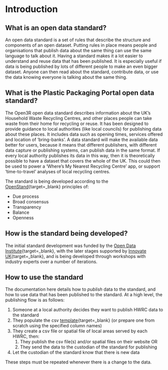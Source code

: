 # Introduction

## What is an open data standard?

An open data standard is a set of rules that describe the structure and components of an open dataset. Putting rules in place means people and organisations that publish data about the same thing can use the same language to talk about it. Having a standard makes it a lot easier to understand and reuse data that has been published. It is especially useful if data is being published by lots of different people to make an even bigger dataset. Anyone can then read about the standard, contribute data, or use the data knowing everyone is talking about the same thing.

## What is the Plastic Packaging Portal open data standard?

The Open3R open data standard describes information about the UK’s Household Waste Recycling Centres, and other places people can take waste from their home for recycling or reuse. It has been designed to provide guidance to local authorities (like local councils) for publishing data about these places. It includes data such as opening times, services offered and location of ‘bring-banks’. A data standard will make the available data better for users, because it means that different publishers, with different data capture or publishing systems, can publish data in the same format. If every local authority publishes its data in this way, then it is theoretically possible to have a dataset that covers the whole of the UK. This could then be used to power a ‘Where’s My Nearest Recycling Centre’ app, or support ‘time-to-travel’ analyses of local recycling centres.

The standard is being developed according to the [OpenStand](https://open-stand.org/){target=_blank} principles of:

* Due process
* Broad consensus
* Transparency
* Balance
* Openness

## How is the standard being developed?

The initial standard development was funded by the [Open Data Institute](https://www.opendatamanchester.org.uk/odistimulus-environment/){target=_blank}, with the later stages supported by [Innovate UK](https://www.opendatamanchester.org.uk/plastics-packaging-portal/){target=_blank}, and is being developed through workshops with industry experts over a number of iterations.

## How to use the standard

The documentation here details how to *publish* data to the standard, and how to use data that has been published to the standard. At a high level, the publishing flow is as follows:

1. Someone at a local authority decides they want to publish HWRC data to the standard
2. They populate the csv [template](https://github.com/OpenDataManchester/Open3R/blob/V2/docs/8_Supporting_Files/8_1_1_RWS_Main_Template.csv){target=_blank} (or prepare one from scratch using the specified column names)
3. They create a csv file or spatial file of local areas served by each HWRC, then:
    1. They publish the csv file(s) and/or spatial files on their website OR
    2. They send the data to the custodian of the standard for publishing
4. Let the custodian of the standard know that there is new data

These steps must be repeated whenever there is a change to the data.
